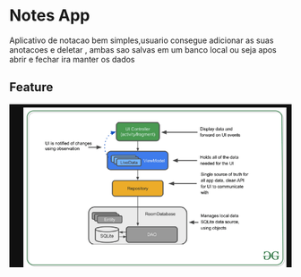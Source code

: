 # Notes App
Aplicativo de notacao bem simples,usuario consegue adicionar as suas anotacoes e deletar , ambas sao salvas em um banco local ou seja apos abrir e fechar ira  manter os dados



## Feature
![arquitetura](https://github.com/kenjimaeda54/notes-app-jetpack-compose/blob/develop/arquitetura.png)
